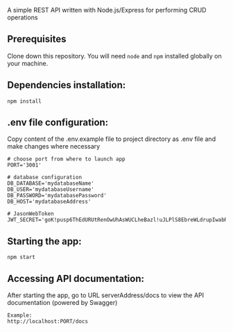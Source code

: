 A simple REST API written with Node.js/Express for performing CRUD operations

## Prerequisites
Clone down this repository. You will need `node` and `npm` installed globally on your machine.

## Dependencies installation:
```
npm install
```

## .env file configuration:
Copy content of the .env.example file to project directory as .env file and make changes where necessary
```
# choose port from where to launch app
PORT='3001'

# database configuration
DB_DATABASE='mydatabaseName'
DB_USER='mydatabaseUsername'
DB_PASSWORD='mydatabasePassword'
DB_HOST='mydatabaseAddress'

# JasonWebToken 
JWT_SECRET='goK!pusp6ThEdURUtRenOwUhAsWUCLheBazl!uJLPlS8EbreWLdrupIwabRAsiBu'
```

## Starting the app:
```
npm start
```

## Accessing API documentation:
After starting the app, go to URL serverAddress/docs to view the API documentation (powered by Swagger)
```
Example:
http://localhost:PORT/docs
```
